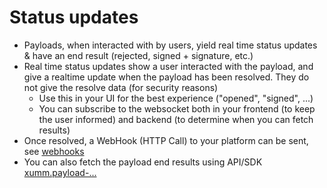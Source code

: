 # Status updates

* Payloads, when interacted with by users, yield real time status updates & have an end result (rejected, signed + signature, etc.)
* Real time status updates show a user interacted with the payload, and give a realtime update when the payload has been resolved. They do not give the resolve data (for security reasons)
  * Use this in your UI for the best experience ("opened", "signed", ...)
  * You can subscribe to the websocket both in your frontend (to keep the user informed) and backend (to determine when you can fetch results)
* Once resolved, a WebHook (HTTP Call) to your platform can be sent, see [webhooks](webhooks/ "mention")
* You can also fetch the payload end results using API/SDK [xumm.payload-...](../../../js-ts-sdk/sdk-syntax/xumm.payload-.../ "mention")
